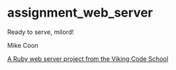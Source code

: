 # assignment_web_server
Ready to serve, milord!

Mike Coon

[A Ruby web server project from the Viking Code School](http://www.vikingcodeschool.com)
